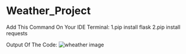 # Weather_Project

Add This Command On Your IDE Terminal:
1.pip install flask 
2.pip install requests 


Output Of The Code:
![wheather image](https://github.com/user-attachments/assets/ebe7ac63-35b0-4713-b5a4-933a8d69a8c2)
